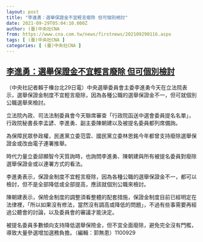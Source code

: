 ```yaml
---
layout: post
title: "李進勇：選舉保證金不宜輕言廢除 但可個別檢討"
date: 2021-09-29T05:04:10.000Z
author: (臺)中央社CNA
from: https://www.cna.com.tw/news/firstnews/202109290116.aspx
tags: [ (臺)中央社CNA ]
categories: [ (臺)中央社CNA ]
---
```

<!--1632891850000-->
[李進勇：選舉保證金不宜輕言廢除 但可個別檢討](https://www.cna.com.tw/news/firstnews/202109290116.aspx)
------

<div>
<div></div><div><p>（中央社記者賴于榛台北29日電）中央選舉委員會主委李進勇今天在立法院表示，選舉保證金制度不宜輕言廢除，因為各種公職的選舉保證金不一，但可就個別公職選舉來檢討。</p><p>立法院內政、司法法制委員會今天聯席審查「行政院函送中選會委員提名名單」，行政院秘書長李孟諺、李進勇、副主委陳朝建以及被提名委員都列席備詢。</p><p>為保障民眾參政權，民進黨立委范雲、國民黨立委林思銘今年都曾支持廢除選舉保證金或改由電子連署推舉。</p><p>時代力量立委邱顯智今天質詢時，也詢問李進勇、陳朝建與所有被提名委員對廢除選舉保證金或以連署方式的看法。</p><p>李進勇表示，保證金制度不宜輕言廢除，因為各種公職的選舉保證金不一，都可以檢討，但不是全部降低或全部提高，應該就個別公職來檢討。</p><p>陳朝建表示，保險金制度的調整須看整體的配套措施，保證金制度目前已經明定在法律裡，「所以如果沒有修法，當然沒有調高或降低的問題」，不過有些事需要再經過公聽會的討論，以及委員會的審議才能決定。</p><p>被提名委員多數傾向支持降低選舉保險金，但不宜全面廢除，避免完全沒有門檻，導致大量參選增加選務負擔。（編輯：郭無患）1100929</p></div>
</div>
